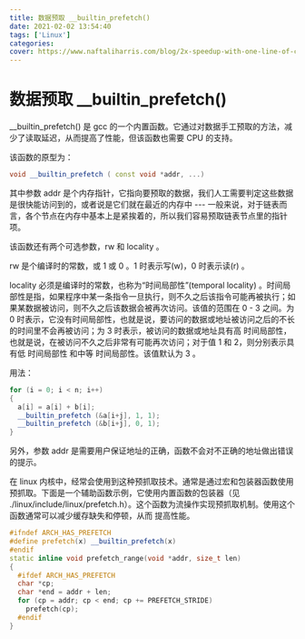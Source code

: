 ```yaml
---
title: 数据预取 __builtin_prefetch()
date: 2021-02-02 13:54:40
tags: ['Linux']
categories:
cover: https://www.naftaliharris.com/blog/2x-speedup-with-one-line-of-code/times.png
---
```

<meta name="referrer" content="no-referrer" />

# 数据预取 __builtin_prefetch()

__builtin_prefetch() 是 gcc 的一个内置函数。它通过对数据手工预取的方法，减少了读取延迟，从而提高了性能，但该函数也需要 CPU 的支持。

该函数的原型为：

```cpp
void __builtin_prefetch ( const void *addr, ...)
```



其中参数 addr 是个内存指针，它指向要预取的数据，我们人工需要判定这些数据是很快能访问到的，或者说是它们就在最近的内存中 --- 一般来说，对于链表而言，各个节点在内存中基本上是紧挨着的，所以我们容易预取链表节点里的指针项。

该函数还有两个可选参数，rw 和 locality 。

rw 是个编译时的常数，或 1 或 0 。1 时表示写(w)，0 时表示读(r) 。

locality 必须是编译时的常数，也称为“时间局部性”(temporal locality) 。时间局部性是指，如果程序中某一条指令一旦执行，则不久之后该指令可能再被执行；如果某数据被访问，则不久之后该数据会被再次访问。该值的范围在 0 - 3 之间。为 0 时表示，它没有时间局部性，也就是说，要访问的数据或地址被访问之后的不长的时间里不会再被访问；为 3 时表示，被访问的数据或地址具有高 时间局部性，也就是说，在被访问不久之后非常有可能再次访问；对于值 1 和 2，则分别表示具有低 时间局部性 和中等 时间局部性。该值默认为 3 。

用法：

```cpp
for (i = 0; i < n; i++)
{
  a[i] = a[i] + b[i];
  __builtin_prefetch (&a[i+j], 1, 1);
  __builtin_prefetch (&b[i+j], 0, 1);
}
```



另外，参数 addr 是需要用户保证地址的正确，函数不会对不正确的地址做出错误的提示。

在 linux 内核中，经常会使用到这种预抓取技术。通常是通过宏和包装器函数使用预抓取。下面是一个辅助函数示例，它使用内置函数的包装器（见 ./linux/include/linux/prefetch.h）。这个函数为流操作实现预抓取机制。使用这个函数通常可以减少缓存缺失和停顿，从而 提高性能。

```cpp
#ifndef ARCH_HAS_PREFETCH
#define prefetch(x) __builtin_prefetch(x)
#endif
static inline void prefetch_range(void *addr, size_t len) 
{
  #ifdef ARCH_HAS_PREFETCH
  char *cp;
  char *end = addr + len;
  for (cp = addr; cp < end; cp += PREFETCH_STRIDE)
    prefetch(cp);
  #endif
}
```